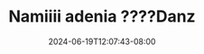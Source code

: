 --- 
title: "Namiiii adenia ????Danz"
description: "    Namiiii adenia ????Danz gratis   terbaru"
date: 2024-06-19T12:07:43-08:00
file_code: "ao796h9hrvi7"
draft: false
cover: "tb7vhp339xp6pd85.jpg"
tags: ["Namiiii", "adenia", "bokep-indo", "bokep-viral", "bokep-ig"]
length: 61
fld_id: "1483427"
foldername: "Adenia"
categories: ["Adenia"]
views: 0
---